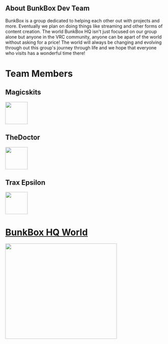 ## About BunkBox Dev Team
BunkBox is a group dedicated to helping each other out with projects and more. Eventually we plan on doing things like streaming and other forms of content creation. The world BunkBox HQ isn't just focused on our group alone but anyone in the VRC community, anyone can be apart of the world without asking for a price! The world will always be changing and evolving through out this group's journey through life and we hope that everyone who visits has a wonderful time there!



# Team Members 
## Magicskits
<img src="https://bit.ly/3JjbYjJ" data-canonical-src="https://bit.ly/3JjbYjJ" width="70" height="70" />


## TheDoctor
<img src="https://user-images.githubusercontent.com/39390981/181996786-ad072234-da73-4c93-9e8f-cdf57967eddf.png" data-canonical-src="https://user-images.githubusercontent.com/39390981/181996769-0bb9a12e-1fcc-4bfc-871b-440bb0a045af.png" width="70" height="70" />


## Trax Epsilon
<img src="https://bit.ly/3P0VpKF" data-canonical-src="https://bit.ly/3P0VpKF" width="70" height="70" />


# [BunkBox HQ World](https://vrchat.com/home/launch?worldId=wrld_a9c777dd-1073-40c7-8915-ab1eda10c6a4)
<img src="https://d348imysud55la.cloudfront.net/World-BunkBox-Image-2019431f1_4_.file_6652d7bb-75ea-4b75-ad03-af176f904fc1.14.png" data-canonical-src="https://d348imysud55la.cloudfront.net/World-BunkBox-Image-2019431f1_4_.file_6652d7bb-75ea-4b75-ad03-af176f904fc1.14.png" width="350" height="300" />
